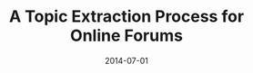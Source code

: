 ---
title: "A Topic Extraction Process for Online Forums"
collection: publications
permalink: /publication/2014-DBLP_conf_icalt_NunesCKFCC14
date: 2014-07-01
venue: 'IEEE 14th International Conference on Advanced Learning Technologies, ICALT 2014, Athens, Greece, July 7-10, 2014'
---
